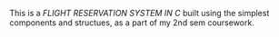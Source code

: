 This is a <i> FLIGHT RESERVATION SYSTEM IN C </i> built using the simplest components and structues, as a part of my 2nd sem coursework.
